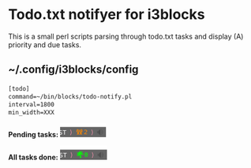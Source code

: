 # Todo.txt notifyer for i3blocks

This is a small perl scripts parsing through todo.txt tasks and display (A) priority and due tasks.

## ~/.config/i3blocks/config

```
[todo]
command=~/bin/blocks/todo-notify.pl
interval=1800
min_width=XXX
```

**Pending tasks:** ![pending](pending.png)

**All tasks done:** ![done](done.png)
